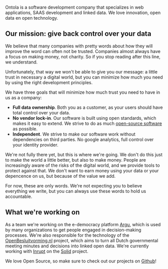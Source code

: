 Ontola is a software development company that specializes in web applications, SAAS development and linked data.
We love innovation, open data en open technology.

## Our mission: give back control over your data

We believe that many companies with pretty words about how they will improve the word can often not be trusted.
Companies almost always have a focus on making money, not charity.
So if you stop reading after this line, we understand.

Unfortunately, that way we won't be able to give you our message:
a little trust in necessary a digital world, but you can minimize how much you need by using the right development principles.

We have three goals that will minimize how much trust you need to have in us as a company:

- **Full data ownership**. Both you as a customer, as your users should have total control over your data.
- **No vendor lock-in**. Our software is built using open standards, which makes it easy to extend. We strive to do as much [open-source software](http://github.com/ontola/) as possible.
- **Independent**. We strive to make our software work without dependencies on third parties. No google analytics, full control over your identity provider.

We're not fully there yet, but this is where we're going.
We don't do this just to make the world a little better, but also to make money.
People are increasingly aware of the risks of the digital world, and we provide tools to protect against that.
We don't want to earn money using your data or your depencence on us, but because of the value we add.

For now, these are only words.
We're not expecting you to believe everything we write, but you can always use these words to hold us accountable.

## What we're working on

As a team we're working on the e-democracy platform [Argu](https://argu.co), which is used by many organizations to get people engaged in decision-making processes.
We're also responsible for the technology of the [OpenBesluitvorming.nl](https://openbesluitvorming.nl) project, which aims to turn all Dutch governmental meeting minutes and decisions into linked open data.
We're currently working with [Inrupt](http://inrupt.com/) on the [Solid](https://solid.mit.edu) project.

We love Open Source, so make sure to check out our projects on [Github](http://github.com/ontola/)!
